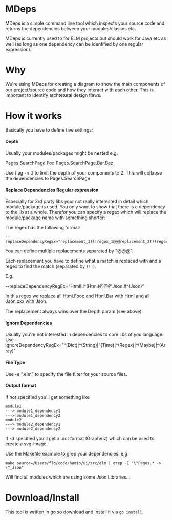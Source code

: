# MDeps

MDeps is a simple command line tool which inspects your source code and returns the dependencies between your modules/classes etc.

MDeps is currently used to for ELM projects but should work for Java etc as well (as long as one dependency can be identified by one regular expression).

# Why
We're using MDeps for creating a diagram to show the main components of our project/source code and 
how they interact with each other. This is important to identify archtetural design flaws.

# How it works 

Basically you have to define five settings:

#### Depth
Usually your modules/packages might be nested e.g. 

Pages.SearchPage.Foo
Pages.SearchPage.Bar.Baz

Use flag `-n 2` to limit the depth of your components to 2. This will collapse the dependencies to 
Pages.SearchPage 

#### Replace Dependencies Regular expression
Especially for 3rd party libs your not really interested in detail which module/package is used.
You only want to show that there is a dependency to the lib at a whole. 
Therefor you can specify a regex which will replace the module/package name with something shorter:

The regex has the following format:
```
--replaceDependencyRegEx="replacement_1!!!regex_1@@@replacement_2!!!regex_2"
```
You can define multiple replacements separated by "@@@". 

Each replacement you have to define what a match is replaced with and a regex to find the match (separated by `!!!`).

E.g. 

 --replaceDependencyRegEx="Html!!!^(Html)@@@Json!!!^(Json)"

In this regex we replace all Html.Fooo and Html.Bar with Html and all Json.xxx with Json.

The replacement always wins over the Depth param (see above).

#### Ignore Dependencies
Usually you're not interested in dependencies to core libs of you language.
Use --ignoreDependencyRegEx="^(Dict)|^(String)|^(Time)|^(Regex)|^(Maybe)|^(Array)"

#### File Type
Use -e ".elm" to specify the file filter for your source files.

#### Output format

If not specified you'll get something like
```
module1
---> module1_dependency1
---> module1_dependency2
module2
---> module2_dependency1
---> module2_dependency2
```

If -d  specified you'll get a .dot format (GraphViz) which can be used to create a svg-image.


Use the Makefile example to grep your dependencies: 
e.g. 
```
make source=/Users/flg/code/humio/ui/src/elm | grep -E "\"Pages.* -> \"_Json"
```
Will find all modules which are using some Json Libraries... 


# Download/Install
This tool is written in go so download and install it via `go install`.